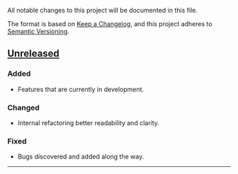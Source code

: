 All notable changes to this project will be documented in this file.

The format is based on [Keep a Changelog](https://keepachangelog.com/en/1.1.0/),
and this project adheres to [Semantic Versioning](https://semver.org/spec/v2.0.0.html).

## [Unreleased]

### Added
- Features that are currently in development.

### Changed
- Internal refactoring better readability and clarity.

### Fixed
- Bugs discovered and added along the way. 

---

[Unreleased]: https://github.com/den0k/substacksaver/compare/v0.1.0...HEAD
